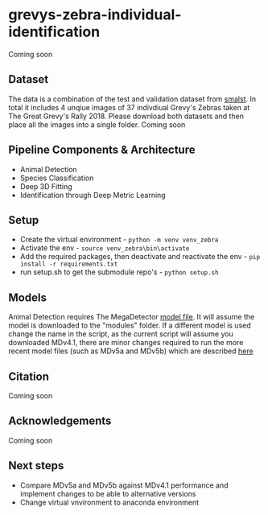 # grevys-zebra-individual-identification
Coming soon
## Dataset
The data is a combination of the test and validation dataset from [smalst](https://github.com/silviazuffi/smalst). In total it includes 4 unqiue images of 37 indivdiual Grevy's Zebras taken at The Great Grevy's Rally 2018. Please download both datasets and then place all the images into a single folder.
Coming soon
## Pipeline Components & Architecture
* Animal Detection
* Species Classification
* Deep 3D Fitting
* Identification through Deep Metric Learning
## Setup
* Create the virtual environment - `python -m venv venv_zebra` 
* Activate the env - `source venv_zebra\bin\activate` 
* Add the required packages, then deactivate and reactivate the env - `pip install -r requirements.txt`
* run setup.sh to get the submodule repo's - `python setup.sh` 

## Models
Animal Detection requires The MegaDetector [model file](https://github.com/microsoft/CameraTraps/blob/main/megadetector.md#using-the-model). It will assume the model is downloaded to the "modules" folder. If a different model is used change the name in the script, as the current script will assume you downloaded MDv4.1, there are minor changes required to run the more recent model files (such as MDv5a and MDv5b) which are described [here](https://github.com/microsoft/CameraTraps/blob/main/megadetector.md#using-the-model)




## Citation
Coming soon
## Acknowledgements
Coming soon
## Next steps
* Compare MDv5a and MDv5b against MDv4.1 performance and implement changes to be able to alternative versions
* Change virtual vnvironment to anaconda environment
